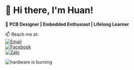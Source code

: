 # 👋 Hi there, I'm Huan!

🎯 **PCB Designer | Embedded Enthusiast | Lifelong Learner**

📫 Reach me at:  
[![Email](https://img.shields.io/badge/Email-huan.lyphong293@gmail.com-red?style=flat&logo=gmail)](mailto:huan.lyphong293@gmail.com)  
[![Facebook](https://img.shields.io/badge/Facebook-HuanL-1877F2?style=flat&logo=facebook)](https://www.facebook.com/huan.lyphong)  
[![Zalo](https://img.shields.io/badge/Zalo-0815088078-075985?style=flat&logo=whatsapp&logoColor=white)](https://zalo.me/0815088078)

![hardware is burning](https://media0.giphy.com/media/v1.Y2lkPTc5MGI3NjExOHRvemlrMWcwMWlvZmUyNDMyM2VlYWlxcjF4YzQ5amNpcWd0YXVybSZlcD12MV9pbnRlcm5hbF9naWZfYnlfaWQmY3Q9Zw/4TtaFyGTh4kJW/giphy.gif)
